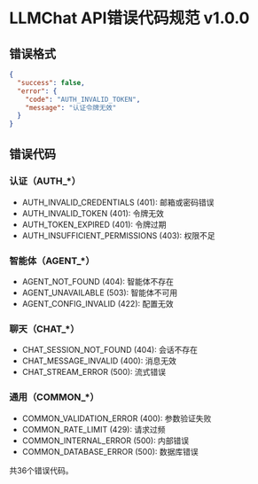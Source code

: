﻿# LLMChat API错误代码规范 v1.0.0

## 错误格式
```json
{
  "success": false,
  "error": {
    "code": "AUTH_INVALID_TOKEN",
    "message": "认证令牌无效"
  }
}
```

## 错误代码

### 认证（AUTH_*）
- AUTH_INVALID_CREDENTIALS (401): 邮箱或密码错误
- AUTH_INVALID_TOKEN (401): 令牌无效
- AUTH_TOKEN_EXPIRED (401): 令牌过期
- AUTH_INSUFFICIENT_PERMISSIONS (403): 权限不足

### 智能体（AGENT_*）
- AGENT_NOT_FOUND (404): 智能体不存在
- AGENT_UNAVAILABLE (503): 智能体不可用
- AGENT_CONFIG_INVALID (422): 配置无效

### 聊天（CHAT_*）
- CHAT_SESSION_NOT_FOUND (404): 会话不存在
- CHAT_MESSAGE_INVALID (400): 消息无效
- CHAT_STREAM_ERROR (500): 流式错误

### 通用（COMMON_*）
- COMMON_VALIDATION_ERROR (400): 参数验证失败
- COMMON_RATE_LIMIT (429): 请求过频
- COMMON_INTERNAL_ERROR (500): 内部错误
- COMMON_DATABASE_ERROR (500): 数据库错误

共36个错误代码。
